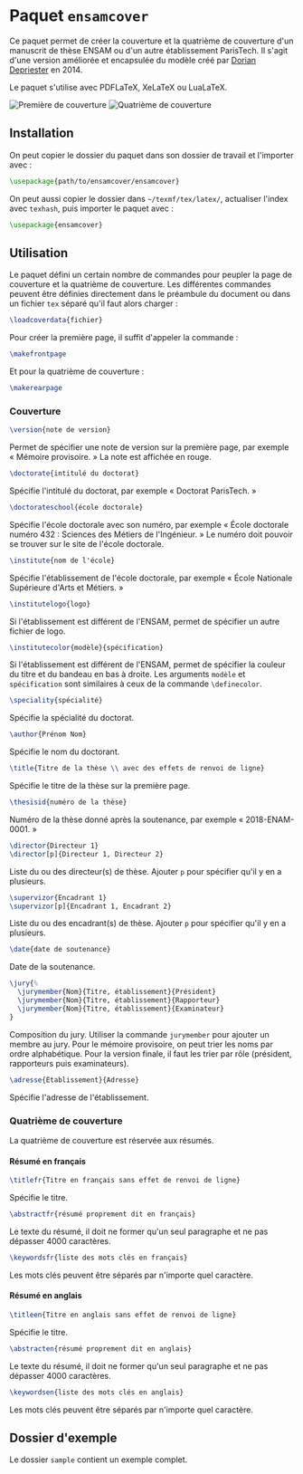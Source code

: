 # Paquet `ensamcover`

Ce paquet permet de créer la couverture et la quatrième de couverture d'un manuscrit de thèse ENSAM ou d'un autre établissement ParisTech.
Il s'agit d'une version améliorée et encapsulée du modèle créé par [Dorian Depriester](http://blog.dorian-depriester.fr/latex/page-de-garde-pour-manuscrit-de-these) en 2014.

Le paquet s'utilise avec PDFLaTeX, XeLaTeX ou LuaLaTeX.

![Première de couverture](tree/master/sample/sample_front.jpg)
![Quatrième de couverture](tree/master/sample/sample_rear.jpg)

## Installation

On peut copier le dossier du paquet dans son dossier de travail et l'importer avec :

```latex
\usepackage{path/to/ensamcover/ensamcover}
```

On peut aussi copier le dossier dans `~/texmf/tex/latex/`, actualiser l'index avec `texhash`, puis importer le paquet avec :

```latex
\usepackage{ensamcover}
```

## Utilisation

Le paquet défini un certain nombre de commandes pour peupler la page de couverture et la quatrième de couverture.
Les différentes commandes peuvent être définies directement dans le préambule du document ou dans un fichier `tex` séparé qu'il faut alors charger :

```latex
\loadcoverdata{fichier}
```

Pour créer la première page, il suffit d'appeler la commande :

```latex
\makefrontpage
```

Et pour la quatrième de couverture :

```latex
\makerearpage
```

### Couverture

```latex
\version{note de version}
```

Permet de spécifier une note de version sur la première page, par exemple « Mémoire provisoire. »
La note est affichée en rouge.

```latex
\doctorate{intitulé du doctorat}
```

Spécifie l'intitulé du doctorat, par exemple « Doctorat ParisTech. »

```latex
\doctorateschool{école doctorale}
```

Spécifie l'école doctorale avec son numéro, par exemple « École doctorale numéro 432 : Sciences des Métiers de l'Ingénieur. »
Le numéro doit pouvoir se trouver sur le site de l'école doctorale.

```latex
\institute{nom de l'école}
```

Spécifie l'établissement de l'école doctorale, par exemple « École Nationale Supérieure d'Arts et Métiers. »

```latex
\institutelogo{logo}
```

Si l'établissement est différent de l'ENSAM, permet de spécifier un autre fichier de logo.

```latex
\institutecolor{modèle}{spécification}
```

Si l'établissement est différent de l'ENSAM, permet de spécifier la couleur du titre et du bandeau en bas à droite.
Les arguments `modèle` et `spécification` sont similaires à ceux de la commande `\definecolor`.

```latex
\speciality{spécialité}
```

Spécifie la spécialité du doctorat.

```latex
\author{Prénom Nom}
```

Spécifie le nom du doctorant.

```latex
\title{Titre de la thèse \\ avec des effets de renvoi de ligne}
```

Spécifie le titre de la thèse sur la première page.

```latex
\thesisid{numéro de la thèse}
```

Numéro de la thèse donné après la soutenance, par exemple « 2018-ENAM-0001. »

```latex
\director{Directeur 1}
\director[p]{Directeur 1, Directeur 2}
```

Liste du ou des directeur(s) de thèse. 
Ajouter `p` pour spécifier qu'il y en a plusieurs.

```latex
\supervizor{Encadrant 1}
\supervizor[p]{Encadrant 1, Encadrant 2}
```

Liste du ou des encadrant(s) de thèse. 
Ajouter `p` pour spécifier qu'il y en a plusieurs.

```latex
\date{date de soutenance}
```

Date de la soutenance.

```latex
\jury{%
  \jurymember{Nom}{Titre, établissement}{Président}
  \jurymember{Nom}{Titre, établissement}{Rapporteur}
  \jurymember{Nom}{Titre, établissement}{Examinateur}
}
```

Composition du jury.
Utiliser la commande `jurymember` pour ajouter un membre au jury.
Pour le mémoire provisoire, on peut trier les noms par ordre alphabétique.
Pour la version finale, il faut les trier par rôle (président, rapporteurs puis examinateurs).

```latex
\adresse{Établissement}{Adresse}
```

Spécifie l'adresse de l'établissement.

### Quatrième de couverture

La quatrième de couverture est réservée aux résumés.

#### Résumé en français

```latex
\titlefr{Titre en français sans effet de renvoi de ligne}
```

Spécifie le titre.

```latex
\abstractfr{résumé proprement dit en français}
```

Le texte du résumé, il doit ne former qu'un seul paragraphe et ne pas dépasser 4000 caractères.

```latex
\keywordsfr{liste des mots clés en français}
```

Les mots clés peuvent être séparés par n'importe quel caractère.

#### Résumé en anglais

```latex
\titleen{Titre en anglais sans effet de renvoi de ligne}
```

Spécifie le titre.

```latex
\abstracten{résumé proprement dit en anglais}
```

Le texte du résumé, il doit ne former qu'un seul paragraphe et ne pas dépasser 4000 caractères.

```latex
\keywordsen{liste des mots clés en anglais}
```

Les mots clés peuvent être séparés par n'importe quel caractère.

## Dossier d'exemple

Le dossier `sample` contient un exemple complet.
